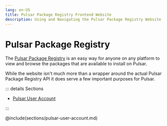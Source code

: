 ```yaml
---
lang: en-US
title: Pulsar Package Registry Frontend Website
description: Using and Navigating the Pulsar Package Registry Website
---
```


# Pulsar Package Registry

The [Pulsar Package Registry](https://web.pulsar-edit.dev/) is an easy way for anyone on any platform to view and browse the packages that are available to install on Pulsar.

While the website isn't much more than a wrapper around the actual Pulsar Package Registry API it does serve a few important purposes for Pulsar.

::: details Sections

- [Pulsar User Account](#pulsar-user-account)

:::

@include(sections/pulsar-user-account.md)

<!-- Social Cards, Download Link, Themes -->
